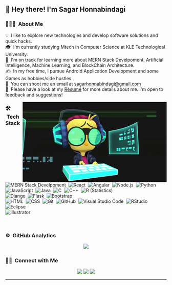 <h2>👋 Hey there! I'm Sagar Honnabindagi</h2>


### 👨🏻‍💻 &nbsp;About Me

💡  &nbsp;I like to explore new technologies and develop software solutions and quick hacks.\
🎓 &nbsp;I'm currently studying Mtech in Computer Science at KLE Technological University.\
🌱 &nbsp;I'm on track for learning more about MERN Stack Develpoment, Artificial Intelligence, Machine Learning, and BlockChain Architecture.\
✍️ &nbsp;In my free time, I pursue Android Application Development and some Games as hobbies/side hustles.\
💬 &nbsp;You can shoot me an email at sagarhonnabindagi@gmail.com\
📄 &nbsp;Please have a look at my [Résumé](https://github.com/Sagarfh/MyResume/blob/main/Sagar_Honnabindagi_KLE%20Tech%20University.pdf) for more details about me. I'm open to feedback and suggestions!

<img alt="Coding" src="https://github.com/Sagarfh/MyResume/blob/main/code.gif" align="right" width="450px" height="250px"/>


### 🛠 &nbsp;Tech Stack


![MERN Stack Develpoment](https://img.shields.io/badge/-MERN%20Stack%20Develpoment-darkblue)&nbsp;
![React](https://img.shields.io/badge/-React-05122A?style=flat&logo=react)&nbsp;
![Angular](https://img.shields.io/badge/-AngularJS-darkblue)&nbsp;
![Node.js](https://img.shields.io/badge/-Node.js-05122A?style=flat&logo=node.js)&nbsp;
![Python](https://img.shields.io/badge/-Python-05122A?style=flat&logo=python)&nbsp;
![JavaScript](https://img.shields.io/badge/-JavaScript-05122A?style=flat&logo=javascript)&nbsp;
![Java](https://img.shields.io/badge/-Java-05122A?style=flat&logo=Java&logoColor=FFA518)&nbsp;
![C](https://img.shields.io/badge/-C-05122A?style=flat&logo=C&logoColor=A8B9CC)&nbsp;
![C++](https://img.shields.io/badge/-C++-05122A?style=flat&logo=C%2B%2B&logoColor=00599C)&nbsp;
![R (Statistics)](https://img.shields.io/badge/-R-05122A?style=flat&logo=R&logoColor=276DC3)\
![Django](https://img.shields.io/badge/-Django-05122A?style=flat&logo=django&logoColor=092E20)&nbsp;
![Flask](https://img.shields.io/badge/-Flask-05122A?style=flat&logo=flask)&nbsp;
![Bootstrap](https://img.shields.io/badge/-Bootstrap-05122A?style=flat&logo=bootstrap&logoColor=563D7C)\
![HTML](https://img.shields.io/badge/-HTML-05122A?style=flat&logo=HTML5)&nbsp;
![CSS](https://img.shields.io/badge/-CSS-05122A?style=flat&logo=CSS3&logoColor=1572B6)&nbsp;
![Git](https://img.shields.io/badge/-Git-05122A?style=flat&logo=git)&nbsp;
![GitHub](https://img.shields.io/badge/-GitHub-05122A?style=flat&logo=github)&nbsp;
![Visual Studio Code](https://img.shields.io/badge/-Visual%20Studio%20Code-05122A?style=flat&logo=visual-studio-code&logoColor=007ACC)&nbsp;
![RStudio](https://img.shields.io/badge/-RStudio-05122A?style=flat&logo=rstudio)&nbsp;
![Eclipse](https://img.shields.io/badge/-Eclipse-05122A?style=flat&logo=eclipse-ide&logoColor=2C2255)\
![Illustrator](https://img.shields.io/badge/-Illustrator-05122A?style=flat&logo=adobe-illustrator)&nbsp;




&nbsp;&nbsp;&nbsp;
### ⚙️ &nbsp;GitHub Analytics

<p align="center">
<a href="https://github.com/Sagarfh">
  <img height="180em" src="https://github-readme-stats-eight-theta.vercel.app/api?username=Sagarfh&show_icons=true&theme=algolia&include_all_commits=true&count_private=true"/>
</a>
</p>

### 🤝🏻 &nbsp;Connect with Me

<p align="center">
<a href="https://www.linkedin.com/in/sagarhonnabindagi/"><img src="https://img.shields.io/badge/-Sagar%20Honnabindagi-0077B5?style=flat&logo=Linkedin&logoColor=white"/></a>
<a href="mailto:sagarhonnabindagi@gmail.com"><img src="https://img.shields.io/badge/-sagarhonnabindagi@gmail.com-D14836?style=flat&logo=Gmail&logoColor=white"/></a>
<a href="https://www.facebook.com/sagar.honnabindagi.9/"><img src="https://img.shields.io/badge/-@SagarHonnabindagi-1877F2?style=flat&logo=Facebook&logoColor=white"/></a>
</p>

-----
